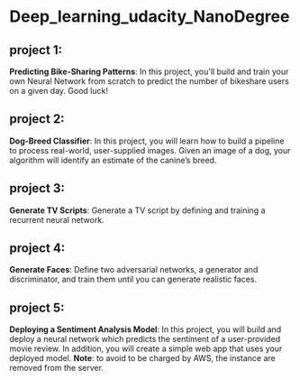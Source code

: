 # Deep_learning_udacity_NanoDegree

## project 1:
__Predicting Bike-Sharing Patterns__: In this project, you'll build and train your own Neural Network from scratch to predict the number of bikeshare users on a given day. Good luck!


## project 2:
__Dog-Breed Classifier__: In this project, you will learn how to build a pipeline to process real-world, user-supplied images. Given an image of a dog, your algorithm will identify an estimate of the canine’s breed.


## project 3:
__Generate TV Scripts__: Generate a TV script by defining and training a recurrent neural network.


## project 4: 
__Generate Faces__: Define two adversarial networks, a generator and discriminator, and train them until you can generate realistic faces.


## project 5: 
__Deploying a Sentiment Analysis Model__: In this project, you will build and deploy a neural network which predicts the sentiment of a user-provided movie review. In addition, you will create a simple web app that uses your deployed model. __Note__: to avoid to be charged by AWS, the instance are removed from the server.


